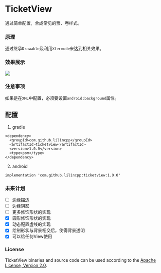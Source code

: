 # TicketView
通过简单配置，合成常见的票、卷样式。

### 原理
通过继承`Drawable`及利用`Xfermode`来达到相关效果。

### 效果展示
![](https://github.com/lilincpp/TicketView/blob/master/picture/demo_effect.png)

### 注意事项
如果是在`XML`中配置，必须要设置`android:background`属性。

## 配置

1. gradle
```
<dependency>
  <groupId>com.github.lilincpp</groupId>
  <artifactId>ticketview</artifactId>
  <version>1.0.0</version>
  <type>pom</type>
</dependency>
```

2. android
```
implementation 'com.github.lilincpp:ticketview:1.0.0'
```

### 未来计划

- [ ] 边缘描边
- [ ] 边缘阴影
- [ ] 更多修饰形状的实现
- [x] 圆形修饰形状的实现
- [x] 动态配置虚线的实现
- [x] 绘制形状与背景相交后，使得背景透明
- [x] 可以给任何View使用

### License

TicketView binaries and source code can be used according to the [Apache License, Version 2.0](https://github.com/lilincpp/TicketView/blob/master/LICENSE).

